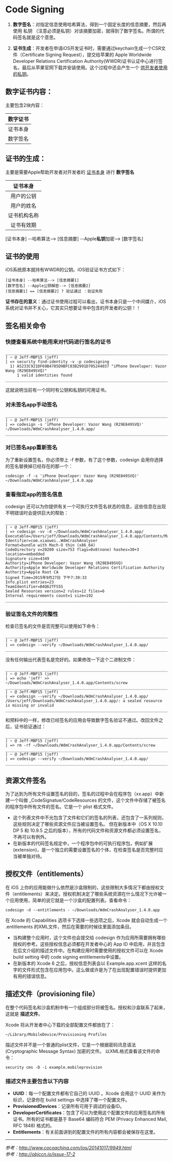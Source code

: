 # Code Signing

<!--by Jeff-->

1. **数字签名**：对指定信息使用哈希算法，得到一个固定长度的信息摘要，然后再使用 私钥 （注意必须是私钥）对该摘要加密，就得到了数字签名。所谓的代码签名就是这个意思。

2. **证书生成**：开发者在申请iOS开发证书时，需要通过keychain生成一个CSR文件（Certificate Signing Request），提交给苹果的 Apple Worldwide Developer Relations Certification Authority(WWDR)证书认证中心进行签名，最后从苹果官网下载并安装使用。这个过程中还会产生一个 <u>供开发者使用的私钥</u>。

## 数字证书内容：
主要包含2块内容：

|数字证书|  
|:-:|
|证书本身|
|数字签名|

## 证书的生成：

主要是需要Apple帮助开发者对开发者的 <u>证书本身</u> 进行 **数字签名**

|证书本身|
|:-:|
|用户的公钥|
|用户的姓名|
|证书机构名称|
|证书有效期|

[证书本身]   --哈希算法-->   [信息摘要]   --Apple**私钥**加密-->   [数字签名]

## 证书的使用

iOS系统原本就持有WWDR的公钥。iOS验证证书方式如下：

```
[证书本身] --哈希算法--> [信息摘要1]
[数字签名] --Apple公钥解密--> [信息摘要2]  
[信息摘要1] == [信息摘要2] ? 验证通过 ：验证失败
```

**证书存在的意义**：通过证书使用过程可以看出，证书本身只是一个中间媒介，iOS系统对证书并不关心，它其实只想要证书中包含的开发者的公钥！！

## 签名相关命令
### 快捷查看系统中能用来对代码进行签名的证书

```
________________________________________________________________________________
| ~ @ Jeff-MBP15 (jeff) 
| => security find-identity -v -p codesigning 
  1) A5233C921DF69B4705D9BFC03B2991D705244037 "iPhone Developer: Vazor Wang (R29E849SVQ)"
     1 valid identities found
________________________________________________________________________________
```
这就说明当前有一个同时有公钥和私钥的可用证书。

### 对未签名app手动签名
```
________________________________________________________________________________
| ~ @ Jeff-MBP15 (jeff) 
| => codesign -s 'iPhone Developer: Vazor Wang (R29E849SVQ)' ~/Downloads/WdmCrashAnalyser_1.4.0.app/
________________________________________________________________________________
```

### 对已签名app重新签名
为了重新设置签名，你必须带上 -f 参数，有了这个参数，codesign 会用你选择的签名替换掉已经存在的那一个：
```
codesign -f -s 'iPhone Developer: Vazor Wang (R29E849SVQ)' ~/Downloads/WdmCrashAnalyser_1.4.0.app
```
### 查看指定app的签名信息

codesign 还可以为你提供有关一个可执行文件签名状态的信息，这些信息在出现不明错误时会提供巨大的帮助：

```
________________________________________________________________________________
| ~ @ Jeff-MBP15 (jeff) 
| => codesign -vv -d ~/Downloads/WdmCrashAnalyser_1.4.0.app/
Executable=/Users/jeff/Downloads/WdmCrashAnalyser_1.4.0.app/Contents/MacOS/WdmCrashAnalyser
Identifier=com.xiaowei..WdmCrashAnalyser
Format=bundle with Mach-O thin (x86_64)
CodeDirectory v=20200 size=753 flags=0x0(none) hashes=30+3 location=embedded
Signature size=4349
Authority=iPhone Developer: Vazor Wang (R29E849SVQ)
Authority=Apple Worldwide Developer Relations Certification Authority
Authority=Apple Root CA
Signed Time=2015年9月27日 下午7:39:33
Info.plist entries=23
TeamIdentifier=B4Q62TFS5S
Sealed Resources version=2 rules=12 files=6
Internal requirements count=1 size=192
________________________________________________________________________________
```
### 验证签名文件的完整性

检查已签名的文件是否完整可以使用如下命令：

```
________________________________________________________________________________
| ~ @ Jeff-MBP15 (jeff) 
| => codesign --verify ~/Downloads/WdmCrashAnalyser_1.4.0.app/
________________________________________________________________________________
```
没有任何输出代表签名是完好的。如果修改一下这个二进制文件：

```
________________________________________________________________________________
| ~ @ Jeff-MBP15 (jeff) 
| => echo 'jeff' >> ~/Downloads/WdmCrashAnalyser_1.4.0.app/Contents/screw
________________________________________________________________________________
| ~ @ Jeff-MBP15 (jeff) 
| => codesign --verify ~/Downloads/WdmCrashAnalyser_1.4.0.app/
/Users/jeff/Downloads/WdmCrashAnalyser_1.4.0.app/: a sealed resource is missing or invalid
________________________________________________________________________________
```
和预料中的一样，修改已经签名的应用会导致数字签名验证不通过。改回文件之后，证书验证通过：

```
________________________________________________________________________________
| ~ @ Jeff-MBP15 (jeff) 
| => rm -rf ~/Downloads/WdmCrashAnalyser_1.4.0.app/Contents/screw 
________________________________________________________________________________
| ~ @ Jeff-MBP15 (jeff) 
| => codesign --verify ~/Downloads/WdmCrashAnalyser_1.4.0.app/
________________________________________________________________________________
```

## 资源文件签名
为了达到为所有文件设置签名的目的，签名的过程中会在程序包（xx.app）中新建一个叫做 _CodeSignatue/CodeResources 的文件，这个文件中存储了被签名的程序包中所有文件的签名。它是一个 plist 格式文件。

- 这个列表文件中不光包含了文件和它们的签名的列表，还包含了一系列规则，这些规则决定了哪些资源文件应当被设置签名。
但在新版本中（OS X 10.10 DP 5 和 10.9.5 之后的版本），所有的代码文件和资源文件都必须设置签名，不再可以有例外。
- 在新版本的代码签名规定中，一个程序包中的可执行程序包，例如扩展 (extension)，是一个独立的需要设置签名的个体，在检查签名是否完整时应当被单独对待。

## 授权文件（entitlements）
在 iOS 上你的应用能做什么依然是沙盒限制的，这些限制大多情况下都由授权文件（entitlements）来决定。授权机制决定了哪些系统资源在什么情况下允许被一个应用使用，简单的说它就是一个沙盒的配置列表。查看命令：

`codesign -d --entitlements - ~/Downloads/WdmCrashAnalyser_1.4.0.app` 

在 Xcode 的 Capabilities 选项卡下选择一些选项之后，Xcode 就会自动生成一个 .entitlements 的XML文件，然后在需要的时候往里面添加条目。

- 当构建整个应用时，这个文件也会提交给 codesign 作为应用所需要拥有哪些授权的参考。这些授权信息必须都在开发者中心的 App ID 中启用，并且包含在后文介绍的描述文件中。在构建应用时需要使用的授权文件可以在 Xcode build setting 中的 code signing entitlements中设置。
- 在新版本的 Xcode 6 之后，授权信息列表会以 Example.app.xcent 这样的名字的文件形式包含在应用包中。这么做或许是为了在出现配置错误时提供更加有用的错误信息。

## 描述文件（provisioning file）
在整个代码签名和沙盒机制中有一个组成部分将被签名。授权和沙盒联系了起来，这就是 **描述文件**。

Xcode 将从开发者中心下载的全部配置文件都放在了：

`~/Library/MobileDevice/Provisioning Profiles`

描述文件并不是一个普通的plist文件，它是一个根据密码讯息语法 (Cryptographic Message Syntax) 加密的文件。
以XML格式查看该文件的命令：

`security cms -D -i example.mobileprovision`

### 描述文件主要包含以下内容
- **UUID**：每一个配置文件都有它自己的 UUID 。Xcode 会用这个 UUID 来作为标识，记录你在 build settings 中选择了哪一个配置文件。
- **ProvisionedDevices**：记录所有可用于调试的设备ID。
- **DeveloperCertificates**：包含了可以为使用这个配置文件的应用签名的所有证书。所有的证书都是基于 Base64 编码符合 PEM (Privacy Enhanced Mail, RFC 1848) 格式的。
- **Entitlements**：有关前面讲到的配置文件的所有内容都会被保存在这里。

---
*参考：<http://www.cocoachina.com/ios/20141017/9949.html>  
参考：<http://objccn.io/issue-17-2>*
